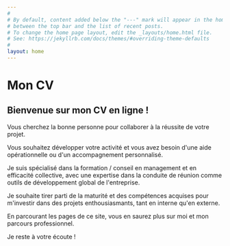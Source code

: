 ```yaml
---
#
# By default, content added below the "---" mark will appear in the home page
# between the top bar and the list of recent posts.
# To change the home page layout, edit the _layouts/home.html file.
# See: https://jekyllrb.com/docs/themes/#overriding-theme-defaults
#
layout: home
---
```

# Mon CV

## Bienvenue sur mon CV en ligne !

Vous cherchez la bonne personne pour collaborer à la réussite de votre projet.

Vous souhaitez développer votre activité et vous avez besoin d'une aide opérationnelle ou d'un accompagnement personnalisé.

Je suis spécialisé dans la formation / conseil en management et en efficacité collective, avec une expertise dans la conduite de réunion comme outils de développement global de l'entreprise.

Je souhaite tirer parti de la maturité et des compétences acquises pour m'investir dans des projets enthousiasmants, tant en interne qu'en externe.

En parcourant les pages de ce site, vous en saurez plus sur moi et mon parcours professionnel.

Je reste à votre écoute !
